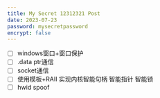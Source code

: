 ```yaml
---
title: My Secret 12312321 Post
date: 2023-07-23
password: mysecretpassword
encrypt: false
---
```

- [ ] windows窗口+窗口保护
- [ ] .data ptr通信
- [ ] socket通信
- [ ] 使用模板+RAII 实现内核智能句柄 智能指针 智能锁
- [ ] hwid spoof